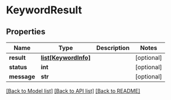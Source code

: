 # KeywordResult

## Properties
Name | Type | Description | Notes
------------ | ------------- | ------------- | -------------
**result** | [**list[KeywordInfo]**](KeywordInfo.md) |  | [optional] 
**status** | **int** |  | [optional] 
**message** | **str** |  | [optional] 

[[Back to Model list]](../README.md#documentation-for-models) [[Back to API list]](../README.md#documentation-for-api-endpoints) [[Back to README]](../README.md)

